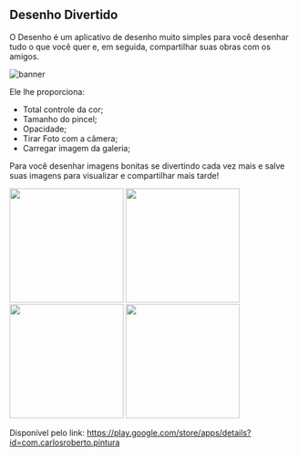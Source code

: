 ## Desenho Divertido

O Desenho é um aplicativo de desenho muito simples para você desenhar tudo o que você quer e, em seguida, compartilhar suas obras com os amigos.

![banner](https://user-images.githubusercontent.com/38302156/156259534-a4d5fe09-94be-4b65-a982-91fd36d0f9be.png)

Ele lhe proporciona:

- Total controle da cor;
- Tamanho do pincel;
- Opacidade;
- Tirar Foto com a câmera;
- Carregar imagem da galeria;


Para você desenhar imagens bonitas se divertindo cada vez mais e salve suas imagens para visualizar e compartilhar mais tarde!

<div>
    <img src='https://user-images.githubusercontent.com/38302156/156259559-1f58900e-5e05-40ed-9acb-c2299940980b.png' width=200px>
    <img src='https://user-images.githubusercontent.com/38302156/155972929-5eb9ca94-8929-4878-a163-3caf1284a92f.png' width=200px>
    <img src='https://user-images.githubusercontent.com/38302156/155972993-c4847847-ab90-4af0-b41b-6f5532f02be2.png' width=200px>
    <img src='https://user-images.githubusercontent.com/38302156/155973008-3df3bed8-8669-4f7e-a750-aef64477f7bf.png' width=200px>
</div>


Disponível pelo link: https://play.google.com/store/apps/details?id=com.carlosroberto.pintura
